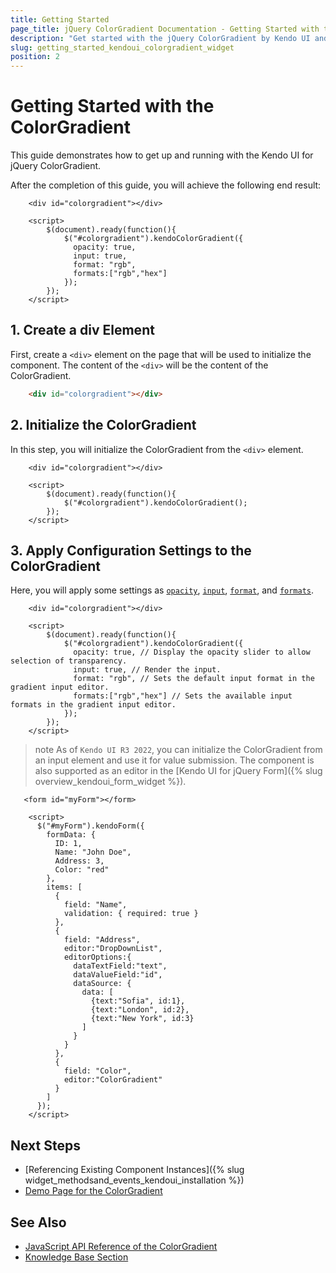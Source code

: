 ```yaml
---
title: Getting Started
page_title: jQuery ColorGradient Documentation - Getting Started with the ColorGradient
description: "Get started with the jQuery ColorGradient by Kendo UI and learn how to create and initialize the component."
slug: getting_started_kendoui_colorgradient_widget
position: 2
---
```



# Getting Started with the ColorGradient 

This guide demonstrates how to get up and running with the Kendo UI for jQuery ColorGradient.

After the completion of this guide, you will achieve the following end result:

```dojo
    <div id="colorgradient"></div>

    <script>
        $(document).ready(function(){
            $("#colorgradient").kendoColorGradient({
              opacity: true,
              input: true,
              format: "rgb",
              formats:["rgb","hex"]
            });
        });
    </script>
```

## 1. Create a div Element

First, create a `<div>` element on the page that will be used to initialize the component. The content of the `<div>` will be the content of the ColorGradient.

```html
    <div id="colorgradient"></div>
```

## 2. Initialize the ColorGradient

In this step, you will initialize the ColorGradient from the `<div>` element.

```dojo
    <div id="colorgradient"></div>

    <script>
        $(document).ready(function(){
            $("#colorgradient").kendoColorGradient();
        });
    </script>
```

## 3. Apply Configuration Settings to the ColorGradient

Here, you will apply some settings as [`opacity`](/api/javascript/ui/colorgradient/configuration/opacity), [`input`](/api/javascript/ui/colorgradient/configuration/input), [`format`](/api/javascript/ui/colorgradient/configuration/format), and [`formats`](/api/javascript/ui/colorgradient/configuration/formats).

```dojo
    <div id="colorgradient"></div>

    <script>
        $(document).ready(function(){
            $("#colorgradient").kendoColorGradient({
              opacity: true, // Display the opacity slider to allow selection of transparency.
              input: true, // Render the input.
              format: "rgb", // Sets the default input format in the gradient input editor.
              formats:["rgb","hex"] // Sets the available input formats in the gradient input editor.
            });
        });
    </script>
```

>note As of `Kendo UI R3 2022`, you can initialize the ColorGradient from an input element and use it for value submission. The component is also supported as an editor in the [Kendo UI for jQuery Form]({% slug overview_kendoui_form_widget %}).

```dojo
   <form id="myForm"></form>

    <script>
      $("#myForm").kendoForm({
        formData: {
          ID: 1,
          Name: "John Doe",
          Address: 3,
          Color: "red"
        },
        items: [
          {
            field: "Name",
            validation: { required: true }
          },
          {
            field: "Address",
            editor:"DropDownList",
            editorOptions:{
              dataTextField:"text",
              dataValueField:"id",
              dataSource: {
                data: [
                  {text:"Sofia", id:1},
                  {text:"London", id:2},
                  {text:"New York", id:3}
                ]
              }
            }
          },
          {
            field: "Color",
            editor:"ColorGradient"
          }
        ]
      });
    </script>
```

## Next Steps

* [Referencing Existing Component Instances]({% slug widget_methodsand_events_kendoui_installation %})
* [Demo Page for the ColorGradient](https://demos.telerik.com/kendo-ui/colorgradient/index)

## See Also 

* [JavaScript API Reference of the ColorGradient](/api/javascript/ui/colorgradient)
* [Knowledge Base Section](/knowledge-base)


